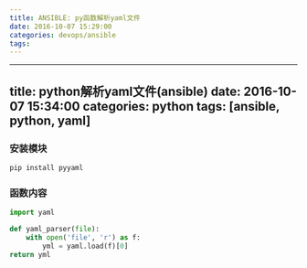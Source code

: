 ```yaml
---
title: ANSIBLE: py函数解析yaml文件
date: 2016-10-07 15:29:00
categories: devops/ansible
tags:
---
```


---
title: python解析yaml文件(ansible)
date: 2016-10-07 15:34:00
categories: python
tags: [ansible, python, yaml]
---
### 安装模块
``` bash
pip install pyyaml
```

### 函数内容
``` python
import yaml

def yaml_parser(file):
    with open('file', 'r') as f:
        yml = yaml.load(f)[0]
return yml
```
